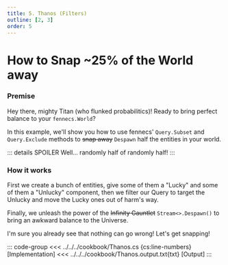```yaml
---
title: 5. Thanos (Filters)
outline: [2, 3]
order: 5
---
```


# How to Snap ~25% of the World away

### Premise
Hey there, mighty Titan (who flunked probabilitics)! Ready to bring perfect balance to your `fennecs.World`?

In this example, we'll show you how to use fennecs' `Query.Subset` and `Query.Exclude` methods to ~~snap away~~ `Despawn` half the entities in your world. 

::: details SPOILER
Well... randomly half of randomly half!
:::
 
### How it works
First we create a bunch of entities, give some of them a "Lucky" and some of them a "Unlucky" component, then we filter our Query to target the Unlucky and move the Lucky ones out of harm's way.

Finally, we unleash the power of the ~~Infinity Gauntlet~~ `Stream<>.Despawn()` to bring an awkward balance to the Universe. 

I'm sure you already see that nothing can go wrong! Let's get snapping!


::: code-group
<<< ../../../cookbook/Thanos.cs {cs:line-numbers} [Implementation]
<<< ../../../cookbook/Thanos.output.txt{txt} [Output]
:::
